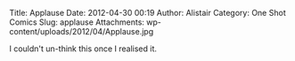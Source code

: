 Title: Applause 
Date: 2012-04-30 00:19
Author: Alistair
Category: One Shot Comics
Slug: applause
Attachments: wp-content/uploads/2012/04/Applause.jpg

I couldn't un-think this once I realised it.
